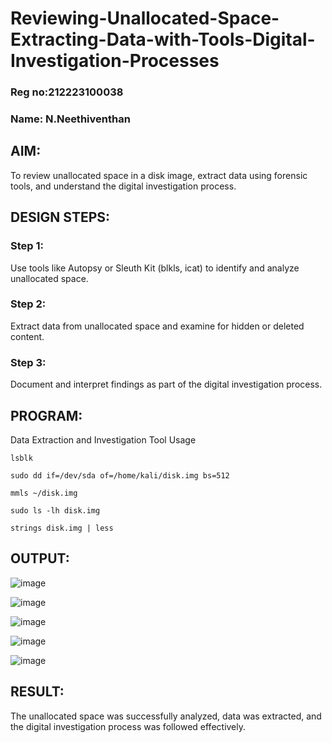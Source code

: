 # Reviewing-Unallocated-Space-Extracting-Data-with-Tools-Digital-Investigation-Processes
### Reg no:212223100038
### Name: N.Neethiventhan
## AIM:
To review unallocated space in a disk image, extract data using forensic tools, and understand the digital investigation process.

## DESIGN STEPS:
### Step 1:
Use tools like Autopsy or Sleuth Kit (blkls, icat) to identify and analyze unallocated space.

### Step 2:
Extract data from unallocated space and examine for hidden or deleted content.

### Step 3:
Document and interpret findings as part of the digital investigation process.

## PROGRAM:
Data Extraction and Investigation Tool Usage

```
lsblk
```
````
sudo dd if=/dev/sda of=/home/kali/disk.img bs=512
````
```
mmls ~/disk.img
```
```
sudo ls -lh disk.img
```
```
strings disk.img | less
```


## OUTPUT:
![image](https://github.com/user-attachments/assets/28a1ec86-1e18-4043-ae1f-82a1493d1a70)

![image](https://github.com/user-attachments/assets/d53af4b0-1ead-4fee-b0b6-b6355ac8f946)

![image](https://github.com/user-attachments/assets/c5ca0ddd-1bf6-4227-bcef-d2334ee61e7f)

![image](https://github.com/user-attachments/assets/09629f7c-88c7-464a-8ed2-145bf6345d6e)

![image](https://github.com/user-attachments/assets/6de06d3b-837c-44e6-94a0-8e3c3ecc618a)


## RESULT:
The unallocated space was successfully analyzed, data was extracted, and the digital investigation process was followed effectively.

